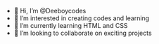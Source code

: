 - 👋 Hi, I’m @Deeboycodes
- 👀 I’m interested in creating codes and learning 
- 🌱 I’m currently learning HTML and CSS
- 💞️ I’m looking to collaborate on exciting projects


<!---
Deeboycodes/Deeboycodes is a ✨ special ✨ repository because its `README.md` (this file) appears on your GitHub profile.
You can click the Preview link to take a look at your changes.
--->
